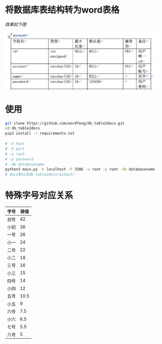 
# 将数据库表结构转为word表格
*效果如下图*

![](pic/1.png)


# 使用
```bash
git clone https://github.com/wordfeng/db_table2docx.git
cd db_table2docx
pip3 install -r requirements.txt

# -h host
# -P port
# -u root
# -p password
# -db databasename
python3 main.py -h localhost -P 3306 -u root -p root -db databasename
# docx默认在db_table2docx/output/
```
# 特殊字号对应关系
|字号	|磅值
|---|---|
|初号	|42
|小初	|36
|一号	|26
|小一	|24
|二号	|22
|小二	|18
|三号	|16
|小三	|15
|四号	|14
|小四	|12
|五号	|10.5
|小五	|9
|六号	|7.5
|小六	|6.5
|七号	|5.5
|八号	|5
